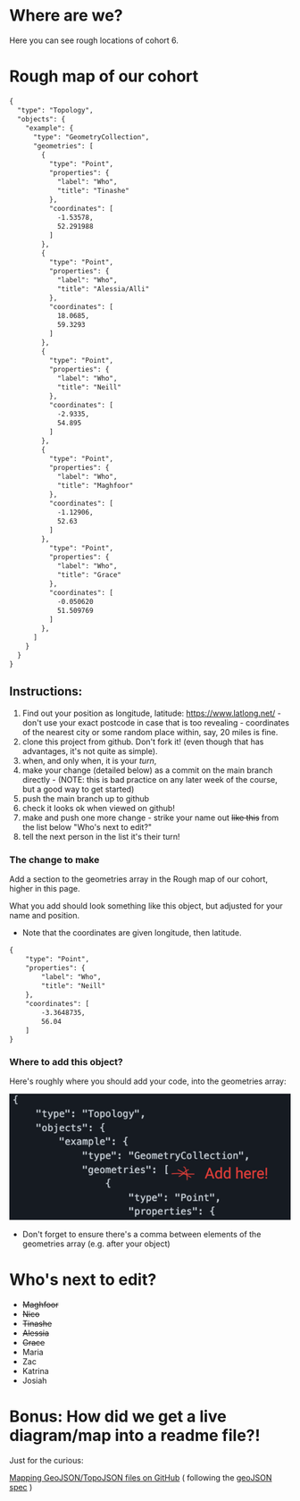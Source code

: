 # Where are we?

Here you can see rough locations of cohort 6.

# Rough map of our cohort

```topojson
{
  "type": "Topology",
  "objects": {
    "example": {
      "type": "GeometryCollection",
      "geometries": [
        {
          "type": "Point",
          "properties": {
            "label": "Who",
            "title": "Tinashe"
          },
          "coordinates": [
            -1.53578,
            52.291988
          ]
        },
        {
          "type": "Point",
          "properties": {
            "label": "Who",
            "title": "Alessia/Alli"
          },
          "coordinates": [
            18.0685,
            59.3293
          ]
        },
        {
          "type": "Point",
          "properties": {
            "label": "Who",
            "title": "Neill"
          },
          "coordinates": [
            -2.9335,
            54.895
          ]
        },
        {
          "type": "Point",
          "properties": {
            "label": "Who",
            "title": "Maghfoor"
          },
          "coordinates": [
            -1.12906,
            52.63
          ]
        },
          "type": "Point",
          "properties": {
            "label": "Who",
            "title": "Grace"
          },
          "coordinates": [
            -0.050620
            51.509769
          ]
        },
      ]
    }
  }
}
```

## Instructions:

1. Find out your position as longitude, latitude: https://www.latlong.net/ - don't use your exact postcode in case that is too revealing - coordinates of the nearest city or some random place within, say, 20 miles is fine.
1. clone this project from github. Don't fork it! (even though that has advantages, it's not quite as simple).
1. when, and only when, it is your _turn_,
1. make your change (detailed below) as a commit on the main branch directly - (NOTE: this is bad practice on any later week of the course, but a good way to get started)
1. push the main branch up to github
1. check it looks ok when viewed on github!
1. make and push one more change - strike your name out ~~like this~~ from the list below "Who's next to edit?"
1. tell the next person in the list it's their turn!

### The change to make

Add a section to the geometries array in the Rough map of our cohort, higher in this page.

What you add should look something like this object, but adjusted for your name and position.

- Note that the coordinates are given longitude, then latitude.

```
{
    "type": "Point",
    "properties": {
        "label": "Who",
        "title": "Neill"
    },
    "coordinates": [
        -3.3648735,
        56.04
    ]
}
```

### Where to add this object?

Here's roughly where you should add your code, into the geometries array:

![illustration of where to add your code](extra-docs/where-to-add-code.png)

- Don't forget to ensure there's a comma between elements of the geometries array (e.g. after your object)

# Who's next to edit?

- ~~Maghfoor~~
- ~~Nico~~
- ~~Tinashe~~
- ~~Alessia~~
- ~~Grace~~
- Maria
- Zac
- Katrina
- Josiah

# Bonus: How did we get a live diagram/map into a readme file?!

Just for the curious:

[Mapping GeoJSON/TopoJSON files on GitHub](https://docs.github.com/en/repositories/working-with-files/using-files/working-with-non-code-files#mapping-geojsontopojson-files-on-github)
( following the [geoJSON spec](https://www.rfc-editor.org/rfc/rfc7946) )
